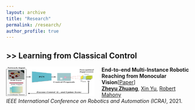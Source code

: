 ```yaml
---
layout: archive
title: "Research"
permalink: /research/
author_profile: true
---
```



## >> Learning from Classical Control
<img align="left" width="240" height="80" src="./../images/conf_icra_2021.pdf" style="padding-right:20px"/>

**End-to-end Multi-Instance Robotic Reaching from Monocular Vision**[[Paper](https://ieeexplore.ieee.org/abstract/document/9561518)]<br>
[**Zheyu Zhuang**](https://zheyu-zhuang.github.io), [Xin Yu](https://profiles.uts.edu.au/Xin.Yu), [Robert Mahony](https://cecs.anu.edu.au/people/robert-mahony)<br>
<em>IEEE International Conference on Robotics and Automation (ICRA)</em>, 2021.<br>


<!-- ---

<img align="left" width="300" height="110" src="./../images/p2-teaser.png" style="padding-right:20px; padding-top:20px"/>

**Language and Visual Entity Relationship Graph for Agent Navigation**<br>
[**Yicong Hong**](http://www.yiconghong.me/), [Cristian Rodriguez-Opazo](https://crodriguezo.github.io/), [Yuankai Qi](https://sites.google.com/site/yuankiqi/home), [Qi Wu](http://www.qi-wu.me/), [Stephen Gould](http://users.cecs.anu.edu.au/~sgould/)<br>

In the <em>Conference on Neural Information Processing Systems (NeurIPS)</em>, 2020.<br>
[[Paper](https://papers.nips.cc/paper/2020/hash/56dc0997d871e9177069bb472574eb29-Abstract.html)] [[Supplemental](https://papers.nips.cc/paper/2020/file/56dc0997d871e9177069bb472574eb29-Supplemental.pdf)] [[GitHub](https://github.com/YicongHong/Entity-Graph-VLN)]<br>

---

<img align="left" width="300" height="110" src="./../images/p1-teaser.png" style="padding-right:20px; padding-top:20px"/>

**Sub-Instruction Aware Vision-and-Language Navigation**<br>
[**Yicong Hong**](http://www.yiconghong.me/), [Cristian Rodriguez-Opazo](https://crodriguezo.github.io/), [Qi Wu](http://www.qi-wu.me/), [Stephen Gould](http://users.cecs.anu.edu.au/~sgould/)<br>

In the <em>Conference on Empirical Methods in Natural Language Processing (EMNLP)</em>, 2020.<br>
[[Paper & Supplemental](https://www.aclweb.org/anthology/2020.emnlp-main.271/)] [[GitHub](https://github.com/YicongHong/Fine-Grained-R2R)]<br>  -->